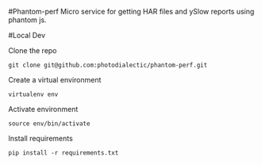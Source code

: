 #Phantom-perf
Micro service for getting HAR files and ySlow reports using phantom js.

#Local Dev

Clone the repo
```
git clone git@github.com:photodialectic/phantom-perf.git
```

Create a virtual environment
```
virtualenv env
```

Activate environment
```
source env/bin/activate
```

Install requirements
```
pip install -r requirements.txt
```
